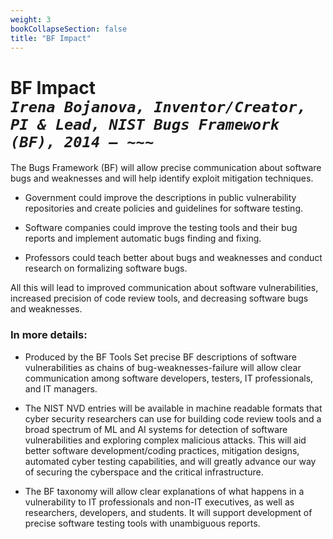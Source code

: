 ```yaml
---
weight: 3
bookCollapseSection: false
title: "BF Impact"
---
```


<!-- Google tag (gtag.js) -->
<script async src="https://www.googletagmanager.com/gtag/js?id=G-PJ364XPP9F"></script>
<script>
  window.dataLayer = window.dataLayer || [];
  function gtag(){dataLayer.push(arguments);}
  gtag('js', new Date());

  gtag('config', 'G-PJ364XPP9F');
</script>

# BF Impact <br/> _`Irena Bojanova, Inventor/Creator, PI & Lead, NIST Bugs Framework (BF), 2014 – ~~~`_

The Bugs Framework (BF) will allow precise communication about software bugs and weaknesses and will help identify exploit mitigation techniques.

* Government could improve the descriptions in public vulnerability repositories and create policies and guidelines for software testing.

* Software companies could improve the testing tools and their bug reports and implement automatic bugs finding and fixing.

* Professors could teach better about bugs and weaknesses and conduct research on formalizing software bugs.

All this will lead to improved communication about software vulnerabilities, increased precision of code review tools, and decreasing software bugs and weaknesses. 


### In more details:
* Produced by the BF Tools Set precise BF descriptions of software vulnerabilities as chains of bug-weaknesses-failure will allow clear communication among software developers, testers, IT professionals, and IT managers. 

* The NIST NVD entries will be available in machine readable formats that cyber security researchers can use for building code review tools and a broad spectrum of ML and AI systems for detection of software vulnerabilities and exploring complex malicious attacks. This will aid better software development/coding practices, mitigation designs, automated cyber testing capabilities, and will greatly advance our way of securing the cyberspace and the critical infrastructure.  

* The BF taxonomy will allow clear explanations of what happens in a vulnerability to IT professionals and non-IT executives, as well as researchers, developers, and students. It will support development of precise software testing tools with unambiguous reports.

